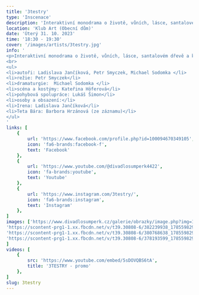 ```yaml
---
title: '3testry'
type: 'Inscenace'
description: 'Interaktivní monodrama o životě, vůních, lásce, santalovém dřevě a kávě'
location: 'Klub Art (Obecní dům)'
date: 'Úterý 31. 10. 2023'
time: '18:30 - 19:30'
cover: '/images/artists/3testry.jpg'
info: '
<p>Interaktivní monodrama o životě, vůních, lásce, santalovém dřevě a kávě. Irena je herečka oblastního divadla, která momentálně žije tak trochu sama. Trpí svou samotou, má podivné noční můry, pocity úzkosti. A navíc se bojí svůj prostor opustit. Bojí se vykročit ven, do neznáma, mimo zaběhlé konvence, udělat ve svém životě nějaký zásadní krok. Bojí se budoucnosti, neví, co s přítomností a má nevyřešenou minulost. Irena má od mládí svou (doslova) kouzelnou krabičku se serepetičkami, které v sobě ukrývají vzpomínky na dětství i dospívání. A kromě toho vlastní i několik lahviček testerů s vůněmi, které hrají v jejím životě hodně významnou roli. Jenže Irena se nedokáže rozhodnout, kterou z nich si ve svízelné situaci vybrat. Pomůžete jí, prosím...?</p>
<br>
<ul>
<li>autoři: Ladislava Jančíková, Petr Smyczek, Michael Sodomka </li>
<li>režie: Petr Smyczek</li>
<li>dramaturgie:  Michael Sodomka </li>
<li>scéna a kostýmy: Kateřina Höferová</li>
<li>pohybová spolupráce: Lukáš Šimon</li>
<li>osoby a obsazení:</li>
<li>Irena: Ladislava Jančíková</li>
<li>Teta Bára: Barbora Hrzánová (ze záznamu)</li>
</ul>
'
links: [
    {
        url: 'https://www.facebook.com/profile.php?id=100094670349105',
        icon: 'fa6-brands:facebook-f',
        text: 'Facebook'
    },
    {
        url: 'https://www.youtube.com/@divadlosumperk4422',
        icon: 'fa-brands:youtube',
        text: 'Youtube'
    },
    {
        url: 'https://www.instagram.com/3testry/',
        icon: 'fa6-brands:instagram',
        text: 'Instagram'
    },
]
images: ['https://www.divadlosumperk.cz/galerie/obrazky/image.php?img=1813981&x=1191&y=1684',
'https://scontent-prg1-1.xx.fbcdn.net/v/t39.30808-6/382239938_17855982930031621_2680438413689583367_n.jpg?_nc_cat=111&ccb=1-7&_nc_sid=49d041&_nc_ohc=vFiHWTaa_bQAX_e7Yj-&_nc_ht=scontent-prg1-1.xx&oh=00_AfAUcKghsH2JhEsFBkNrBLEZ55U3hVRvaOIb6IEreEk1yA&oe=651DAA66',
'https://scontent-prg1-1.xx.fbcdn.net/v/t39.30808-6/380768638_17855982900031621_685817769109554202_n.jpg?_nc_cat=104&ccb=1-7&_nc_sid=49d041&_nc_ohc=NMrFl1_AnfMAX-FBINr&_nc_ht=scontent-prg1-1.xx&oh=00_AfCHarj9zJ7UKEx350VEWgpDTQlnYMphxhG4JsAYWLhM1g&oe=651C98FB',
'https://scontent-prg1-1.xx.fbcdn.net/v/t39.30808-6/378193599_17855982921031621_5776999089416865210_n.jpg?_nc_cat=109&ccb=1-7&_nc_sid=49d041&_nc_ohc=vCQXyvcbEUAAX-Ny8Vo&_nc_ht=scontent-prg1-1.xx&oh=00_AfAqhtSB2ZuFM5q91WymURBP_m0Ew_r_Hxnpvec43hpMHA&oe=651CB176'
]
videos: [
    {
        src: 'https://www.youtube.com/embed/5sDOVQBS6tA',
        title: '3TESTRY - promo'
    },
]
slug: 3testry
---
```


